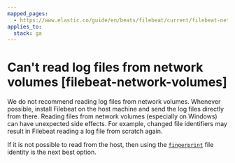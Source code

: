 ```yaml
---
mapped_pages:
  - https://www.elastic.co/guide/en/beats/filebeat/current/filebeat-network-volumes.html
applies_to:
  stack: ga
---
```


# Can't read log files from network volumes [filebeat-network-volumes]

We do not recommend reading log files from network volumes. Whenever possible, install Filebeat on the host machine and send the log files directly from there. Reading files from network volumes (especially on Windows) can have unexpected side effects. For example, changed file identifiers may result in Filebeat reading a log file from scratch again.

If it is not possible to read from the host, then using the [`fingerprint`](/reference/filebeat/filebeat-input-filestream.md#filebeat-input-filestream-file-identity-fingerprint) file identity is the next best option.

